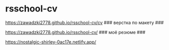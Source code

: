# rsschool-cv  

https://zawadzki2778.github.io/rsschool-cv/cv ### верстка по макету ###  

https://zawadzki2778.github.io/rsschool-cv/ ### моё резюме ###  

https://nostalgic-shirley-0ac17e.netlify.app/  
